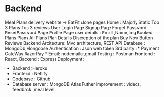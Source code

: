 # Backend
Meal Plans delivery website -> EatFit clone
pages
Home :
Majorly Static
Top 3 Plans
Top 3 reviews
User
Login Page
Signup Page
Forget Password
ResetPassword Page
Profile Page
user details : Email ,Name,img
Booked Plans
Plans
All Plans
Plan Details
Discreption of the plan
Buy Now Button
Reviews
Backend Arcitecture: Mvc architecture, REST API
Database : MongoDb,Mongoose
Authentication : Json web token
3rd party :
    * Payment GateWay:RazorPay
    * Email:  nodemailer,gmail
Testing : Postman
Frontend : React, Backend : Express
Deployment :
* Backend :Heroku 
* Frontend : Netlify
* Codebase : Github
* Database server : MongoDB Atlas 
Futher improvement : videos, feedback ,meal level
